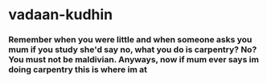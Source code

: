 # vadaan-kudhin

### Remember when you were little and when someone asks you mum if you study she'd say no, what you do is carpentry? No? You must not be maldivian. Anyways, now if mum ever says im doing carpentry this is where im at
